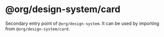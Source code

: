# @org/design-system/card

Secondary entry point of `@org/design-system`. It can be used by importing from `@org/design-system/card`.
